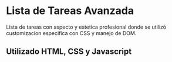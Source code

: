 # Lista de Tareas Avanzada

Lista de tareas con aspecto y estetica profesional donde se utilizó customizacion especifica con CSS y manejo de DOM.

## Utilizado HTML, CSS y Javascript
